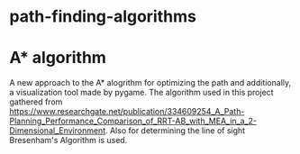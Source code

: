 # path-finding-algorithms


# A* algorithm 
A new approach to the A* alogrithm for optimizing the path and additionally, a visualization tool made by pygame. The algorithm used in this project gathered from  https://www.researchgate.net/publication/334609254_A_Path-Planning_Performance_Comparison_of_RRT-AB_with_MEA_in_a_2-Dimensional_Environment. Also for determining the line of sight Bresenham's Algorithm is used.
